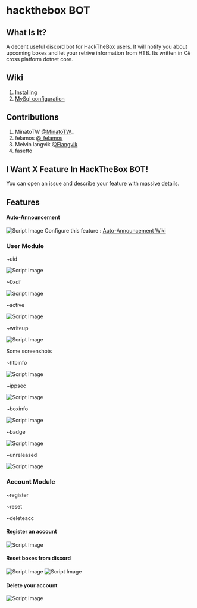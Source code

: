 # hackthebox BOT
## What Is It?
A decent useful discord bot for HackTheBox users. It will notify you about upcoming boxes and let your retrive information from HTB. Its written in C# cross platform dotnet core.

## Wiki

1. [Installing](https://github.com/felamos/hackthebox-bot/wiki/Installing)
2. [MySql configuration](https://github.com/felamos/hackthebox-bot/wiki/MYSQL-configuration)

## Contributions
1. MinatoTW [@MinatoTW_](https://twitter.com/MinatoTW_)
2. felamos [@_felamos](https://twitter.com/_felamos)
3. Melvin langvik [@Flangvik](https://twitter.com/Flangvik)
4. fasetto

## I Want X Feature In HackTheBox BOT!
You can open an issue and describe your feature with massive details.

## Features

#### Auto-Announcement

![Script Image](https://i.imgur.com/u7fSM6E.png)
Configure this feature : [Auto-Announcement Wiki](https://github.com/felamos/hackthebox-bot/wiki/Auto-Announcement)

### User Module

~uid

![Script Image](https://i.imgur.com/8IK794j.png)

~0xdf

![Script Image](https://i.imgur.com/UJaHFQ7.png)

~active

![Script Image](https://i.imgur.com/HlUD3aa.png)

~writeup

![Script Image](https://i.imgur.com/wdkaFKm.png)

Some screenshots

~htbinfo

![Script Image](https://i.imgur.com/e3MvXQX.png)

~ippsec

![Script Image](https://i.imgur.com/8MZGLAI.png)

~boxinfo 

![Script Image](https://i.imgur.com/bKBUr06.png)

~badge

![Script Image](https://i.imgur.com/RUkAP1W.png)

~unreleased

![Script Image](https://i.imgur.com/YSv3nTW.png)

### Account Module

~register

~reset

~deleteacc

#### Register an account

![Script Image](https://i.imgur.com/WjSrb9e.png)

#### Reset boxes from discord

![Script Image](https://i.imgur.com/lAVEzUE.png)
![Script Image](https://i.imgur.com/9CdutWC.png)

#### Delete your account

![Script Image](https://i.imgur.com/LezLBoN.png)
